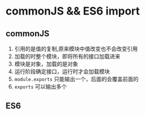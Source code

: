 # commonJS && ES6 import 
## commonJS
1. 引用的是值的复制,原来模块中值改变也不会改变引用
2. 加载的时整个模块，即将所有的接口加载进来
3. 模块是对象，加载的是对象
4. 运行阶段确定接口，运行时才会加载模块
5. `module.exports` 只能输出一个，后面的会覆盖前面的
6. `exports` 可以输出多个

## ES6